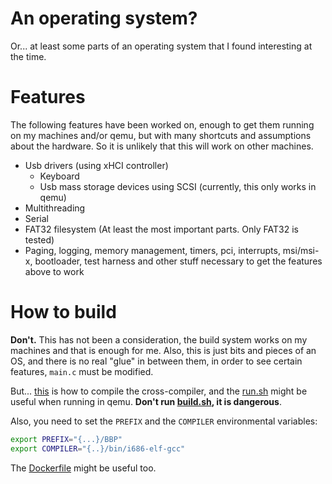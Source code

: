 # An operating system?
Or... at least some parts of an operating system that I found interesting at the time.

# Features
The following features have been worked on, enough to get them running on my machines and/or qemu, but with many shortcuts and assumptions about the hardware. So it is unlikely that this will work on other machines.

- Usb drivers (using xHCI controller)
  - Keyboard
  - Usb mass storage devices using SCSI (currently, this only works in qemu)
- Multithreading
- Serial
- FAT32 filesystem (At least the most important parts. Only FAT32 is tested)
- Paging, logging, memory management, timers, pci, interrupts, msi/msi-x, bootloader, test harness and other stuff necessary to get the features above to work

# How to build
**Don't.** This has not been a consideration, the build system works on my machines and that is enough for me. Also, this is just bits and pieces of an OS, and there is no real "glue" in between them, in order to see certain features, ```main.c``` must be modified. 

But... [this](https://wiki.osdev.org/GCC_Cross-Compiler) is how to compile the cross-compiler, and the [run.sh](https://github.com/Melvin-Larsson/BBP/blob/master/run.sh) might be useful when running in qemu.
**Don't run [build.sh](https://github.com/Melvin-Larsson/BBP/blob/master/build.sh), it is dangerous**.

Also, you need to set the ```PREFIX``` and the ```COMPILER``` environmental variables:
```bash
export PREFIX="{...}/BBP"
export COMPILER="{..}/bin/i686-elf-gcc"
```

 The [Dockerfile](https://github.com/Melvin-Larsson/BBP/blob/master/Dockerfile) might be useful too. 
